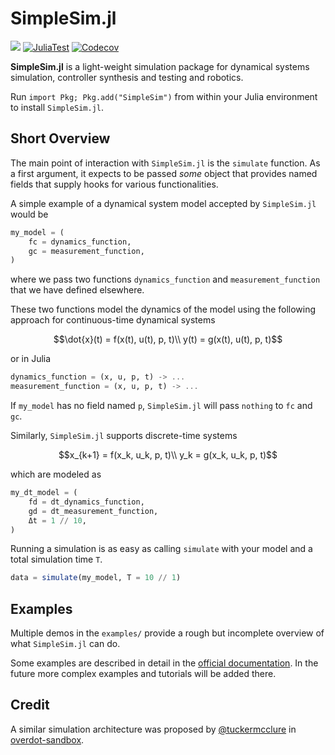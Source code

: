 # SimpleSim.jl

[![](https://img.shields.io/badge/docs-online-blue.svg)](https://janneshb.github.io/SimpleSim.jl/dev/)
[![JuliaTest](https://github.com/janneshb/SimpleSim.jl/workflows/CI/badge.svg)](https://github.com/janneshb/SimpleSim.jl/actions)
[![Codecov](https://img.shields.io/codecov/c/github/janneshb/SimpleSim.jl)](https://codecov.io/gh/janneshb/SimpleSim.jl)

<b>SimpleSim.jl</b> is a light-weight simulation package for dynamical systems simulation, controller synthesis and testing and robotics.

Run `import Pkg; Pkg.add("SimpleSim")` from within your Julia environment to install `SimpleSim.jl`.

## Short Overview

The main point of interaction with `SimpleSim.jl` is the `simulate` function. As a first argument, it expects to be passed _some_ object that provides named fields that supply hooks for various functionalities.

A simple example of a dynamical system model accepted by `SimpleSim.jl` would be
```julia
my_model = (
    fc = dynamics_function,
    gc = measurement_function,
)
```
where we pass two functions `dynamics_function` and `measurement_function` that we have defined elsewhere.

These two functions model the dynamics of the model using the following approach for continuous-time dynamical systems
```math
\dot{x}(t) = f(x(t), u(t), p, t)\\
y(t) = g(x(t), u(t), p, t)
```
or in Julia

```julia
dynamics_function = (x, u, p, t) -> ...
measurement_function = (x, u, p, t) -> ...
```

If `my_model` has no field named `p`, `SimpleSim.jl` will pass `nothing` to `fc` and `gc`.

Similarly, `SimpleSim.jl` supports discrete-time systems
```math
x_{k+1} = f(x_k, u_k, p, t)\\
y_k = g(x_k, u_k, p, t)
```
which are modeled as
```julia
my_dt_model = (
    fd = dt_dynamics_function,
    gd = dt_measurement_function,
    Δt = 1 // 10,
)
```

Running a simulation is as easy as calling `simulate` with your model and a total simulation time `T`.

```julia
data = simulate(my_model, T = 10 // 1)
```

## Examples

Multiple demos in the `examples/` provide a rough but incomplete overview of what `SimpleSim.jl` can do.

Some examples are described in detail in the [official documentation](https://janneshb.github.io/SimpleSim.jl/). In the future more complex examples and tutorials will be added there.

## Credit

A similar simulation architecture was proposed by [@tuckermcclure](https://www.github.com/tuckermcclure) in [overdot-sandbox](https://github.com/tuckermcclure/overdot-sandbox).
